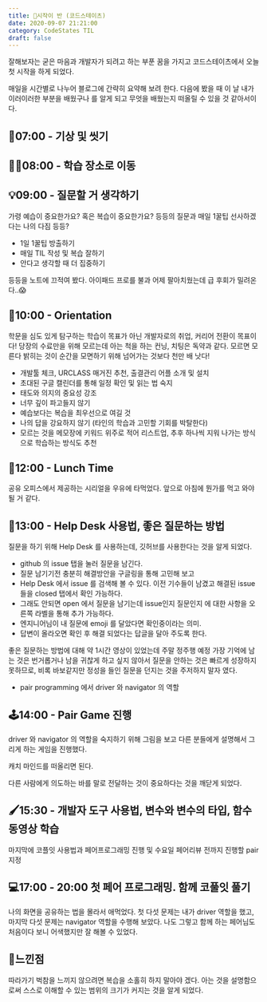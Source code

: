 ```yaml
---
title: 🥳시작이 반 (코드스테이츠)
date: 2020-09-07 21:21:00
category: CodeStates TIL
draft: false
---
```


잘해보자는 굳은 마음과 개발자가 되려고 하는 부푼 꿈을 가지고 코드스테이츠에서 오늘 첫 시작을 하게 되었다.

매일을 시간별로 나누어 블로그에 간략히 요약해 보려 한다.
다음에 봤을 때 이 날 내가 이러이러한 부분을 배웠구나 를 알게 되고 무엇을 배웠는지 떠올릴 수 있을 것 같아서이다.

## 🛀07:00 - 기상 및 씻기

## 🚶‍♂️08:00 - 학습 장소로 이동

## 💡09:00 - 질문할 거 생각하기

가령 예습이 중요한가요? 혹은 복습이 중요한가요? 등등의 질문과 매일 1꿀팁 선사하겠다는 나의 다짐 등등?

- 1일 1꿀팁 방출하기
- 매일 TIL 작성 및 복습 잘하기
- 안다고 생각할 때 더 집중하기

등등을 노트에 끄적여 봤다. 아이패드 프로를 불과 어제 팔아치웠는데 급 후회가 밀려온다..😱

## 🚀10:00 - Orientation

학문을 심도 있게 탐구하는 학습이 목표가 아닌 개발자로의 취업, 커리어 전환이 목표이다!
당장의 수료만을 위해 모르는데 아는 척을 하는 컨닝, 치팅은 독약과 같다.
모르면 모른다 밝히는 것이 순간을 모면하기 위해 넘어가는 것보다 천만 배 낫다!

- 개발툴 체크, URCLASS 매거진 추천, 출결관리 어플 소개 및 설치
- 초대된 구글 캘린더를 통해 일정 확인 및 읽는 법 숙지
- 태도와 의지의 중요성 강조
- 너무 깊이 파고들지 않기
- 예습보다는 복습을 최우선으로 여길 것
- 나의 답을 강요하지 않기 (타인의 학습과 고민할 기회를 박탈한다)
- 모르는 것을 메모장에 키워드 위주로 적어 리스트업, 추후 하나씩 지워 나가는 방식으로 학습하는 방식도 추천

## 🍱12:00 - Lunch Time

공유 오피스에서 제공하는 시리얼을 우유에 타먹었다.
앞으로 아침에 뭔가를 먹고 와야 될 거 같다.

## 📝13:00 - Help Desk 사용법, 좋은 질문하는 방법

질문을 하기 위해 Help Desk 를 사용하는데, 깃허브를 사용한다는 것을 알게 되었다.

- github 의 issue 탭을 눌러 질문을 남긴다.
- 질문 남기기전 충분히 해결방안을 구글링을 통해 고민해 보고
- Help Desk 에서 issue 를 검색해 볼 수 있다. 이전 기수들이 남겼고 해결된 issue 들을 closed 탭에서 확인 가능하다.
- 그래도 안되면 open 에서 질문을 남기는데 issue인지 질문인지 에 대한 사항을 오른쪽 라벨을 통해 추가 가능하다.
- 엔지니어님이 내 질문에 emoji 를 달았다면 확인중이라는 의미.
- 답변이 올라오면 확인 후 해결 되었다는 답글을 달아 주도록 한다.

좋은 질문하는 방법에 대해 약 1시간 영상이 있었는데 주말 정주행 예정
가장 기억에 남는 것은 번거롭거나 남을 귀찮게 하고 싶지 않아서 질문을 안하는 것은 빠르게 성장하지 못하므로, 비록 바보같지만 정성을 들인 질문을 던지는 것을 주저하지 말자 였다.

- pair programming 에서 driver 와 navigator 의 역할

## 🕹14:00 - Pair Game 진행

driver 와 navigator 의 역할을 숙지하기 위해 그림을 보고 다른 분들에게 설명해서 그리게 하는 게임을 진행했다.

캐치 마인드를 떠올리면 된다.

다른 사람에게 의도하는 바를 말로 전달하는 것이 중요하다는 것을 깨닫게 되었다.

## 🖌15:30 - 개발자 도구 사용법, 변수와 변수의 타입, 함수 동영상 학습

마지막에 코플잇 사용법과 페어프로그래밍 진행 및 수요일 페어리뷰 전까지 진행할 pair 지정

## 💻17:00 - 20:00 첫 페어 프로그래밍. 함께 코풀잇 풀기

나의 화면을 공유하는 법을 몰라서 애먹었다.
첫 다섯 문제는 내가 driver 역할을 했고, 마지막 다섯 문제는 navigator 역할을 수행해 보았다.
나도 그렇고 함께 하는 페어님도 처음이다 보니 어색했지만 잘 해볼 수 있었다.

## 🤔느낀점

따라가기 벅참을 느끼지 않으려면 복습을 소홀히 하지 말아야 겠다.
아는 것을 설명함으로써 스스로 이해할 수 있는 범위의 크기가 커지는 것을 알게 되었다.
